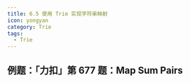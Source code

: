 ```yaml
---
title: 6.5 使用 Trie 实现字符串映射
icon: yongyan
category: Trie
tags:
  - Trie
---
```


## 例题：「力扣」第 677 题：Map Sum Pairs

